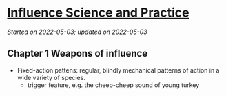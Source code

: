 # [Influence Science and Practice](https://github.com/askming/Personal-reading/issues/13)

_Started on 2022-05-03; updated on 2022-05-03_

## Chapter 1 Weapons of influence

- Fixed-action pattens: regular, blindly mechanical patterns of action in a wide variety of species.
  - trigger feature, e.g. the cheep-cheep sound of young turkey